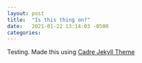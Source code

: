 ```yaml
---
layout: post
title:  "Is this thing on?"
date:   2021-01-22 13:14:03 -0500
categories:
---
```

Testing. Made this using [Cadre Jekyll Theme](https://stephenlee.info/jekyll-theme-cadre/)
